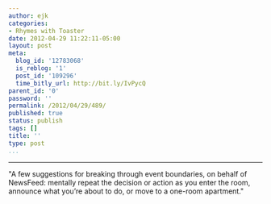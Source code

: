 ```yaml
---
author: ejk
categories:
- Rhymes with Toaster
date: 2012-04-29 11:22:11-05:00
layout: post
meta:
  blog_id: '12783068'
  is_reblog: '1'
  post_id: '109296'
  time_bitly_url: http://bit.ly/IvPycQ
parent_id: '0'
password: ''
permalink: /2012/04/29/489/
published: true
status: publish
tags: []
title: ''
type: post
...
```

---

"A few suggestions for breaking through event boundaries, on behalf of NewsFeed: mentally repeat the decision or action as you enter the room, announce what you’re about to do, or move to a one-room apartment."
